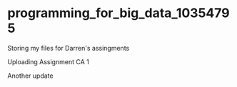# programming_for_big_data_10354795
Storing my files for Darren's assingments

Uploading Assignment CA 1

Another update
